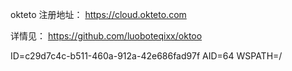 
okteto 注册地址： https://cloud.okteto.com

详情见： https://github.com/luoboteqixx/oktoo

ID=c29d7c4c-b511-460a-912a-42e686fad97f
AID=64
WSPATH=/
